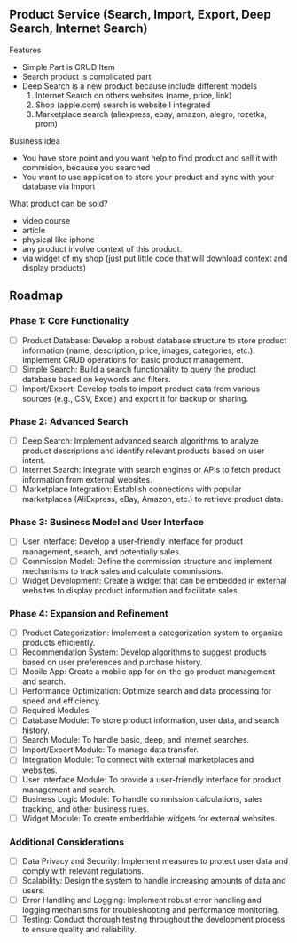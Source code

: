 ## Product Service (Search, Import, Export, Deep Search, Internet Search)

Features
- Simple Part is CRUD Item
- Search product is complicated part
- Deep Search is a new product because include different models
  1. Internet Search on others websites (name, price, link)
  2. Shop (apple.com) search is website I integrated
  3. Marketplace search (aliexpress, ebay, amazon, alegro, rozetka, prom)

Business idea
- You have store point and you want help to find product and sell it with commision, because you searched
- You want to use application to store your product and sync with your database via Import


What product can be sold?
- video course
- article
- physical like iphone
- any product involve context of this product.
- via widget of my shop (just put little code that will download context and display products)


## Roadmap
### Phase 1: Core Functionality


- [ ] Product Database: Develop a robust database structure to store product information (name, description, price, images, categories, etc.). Implement CRUD operations for basic product management.
- [ ] Simple Search: Build a search functionality to query the product database based on keywords and filters.
- [ ] Import/Export: Develop tools to import product data from various sources (e.g., CSV, Excel) and export it for backup or sharing.

### Phase 2: Advanced Search

- [ ] Deep Search: Implement advanced search algorithms to analyze product descriptions and identify relevant products based on user intent.
- [ ] Internet Search: Integrate with search engines or APIs to fetch product information from external websites.
- [ ] Marketplace Integration: Establish connections with popular marketplaces (AliExpress, eBay, Amazon, etc.) to retrieve product data.

### Phase 3: Business Model and User Interface

- [ ] User Interface: Develop a user-friendly interface for product management, search, and potentially sales.
- [ ] Commission Model: Define the commission structure and implement mechanisms to track sales and calculate commissions.
- [ ] Widget Development: Create a widget that can be embedded in external websites to display product information and facilitate sales.

### Phase 4: Expansion and Refinement

- [ ] Product Categorization: Implement a categorization system to organize products efficiently.
- [ ] Recommendation System: Develop algorithms to suggest products based on user preferences and purchase history.
- [ ] Mobile App: Create a mobile app for on-the-go product management and search.
- [ ] Performance Optimization: Optimize search and data processing for speed and efficiency.
- [ ] Required Modules
- [ ] Database Module: To store product information, user data, and search history.
- [ ] Search Module: To handle basic, deep, and internet searches.
- [ ] Import/Export Module: To manage data transfer.
- [ ] Integration Module: To connect with external marketplaces and websites.
- [ ] User Interface Module: To provide a user-friendly interface for product management and search.
- [ ] Business Logic Module: To handle commission calculations, sales tracking, and other business rules.
- [ ] Widget Module: To create embeddable widgets for external websites.

### Additional Considerations
- [ ] Data Privacy and Security: Implement measures to protect user data and comply with relevant regulations.
- [ ] Scalability: Design the system to handle increasing amounts of data and users.
- [ ] Error Handling and Logging: Implement robust error handling and logging mechanisms for troubleshooting and performance monitoring.
- [ ] Testing: Conduct thorough testing throughout the development process to ensure quality and reliability.